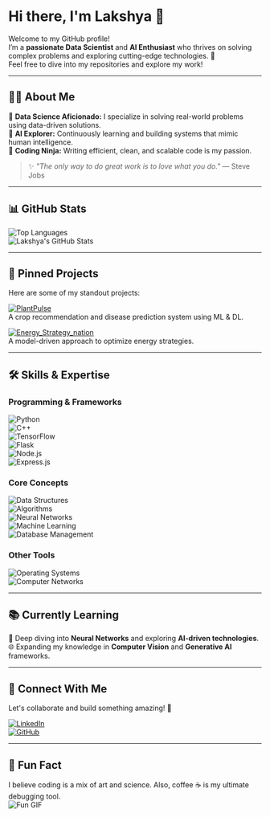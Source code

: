 # Hi there, I'm **Lakshya** 👋  
Welcome to my GitHub profile!  
I’m a **passionate Data Scientist** and **AI Enthusiast** who thrives on solving complex problems and exploring cutting-edge technologies. 🚀  
Feel free to dive into my repositories and explore my work!  

---

## 🧑‍💻 **About Me**  
🔹 **Data Science Aficionado:** I specialize in solving real-world problems using data-driven solutions.  
🔹 **AI Explorer:** Continuously learning and building systems that mimic human intelligence.  
🔹 **Coding Ninja:** Writing efficient, clean, and scalable code is my passion.  

> ✨ *"The only way to do great work is to love what you do."* — Steve Jobs  

---

## 📊 **GitHub Stats**  
![Top Languages](https://github-readme-stats.vercel.app/api/top-langs/?username=Vishu011&layout=compact&theme=radical)  
![Lakshya's GitHub Stats](https://github-readme-stats.vercel.app/api?username=Vishu011&show_icons=true&theme=radical)

---

## 📌 **Pinned Projects**  
Here are some of my standout projects:  

[![PlantPulse](https://github-readme-stats.vercel.app/api/pin/?username=Vishu011&repo=PlantPulse&theme=radical)](https://github.com/Vishu011/PlantPulse)  
A crop recommendation and disease prediction system using ML & DL.

[![Energy_Strategy_nation](https://github-readme-stats.vercel.app/api/pin/?username=Vishu011&repo=Energy_Strategy_nation&theme=radical)](https://github.com/Vishu011/Energy_Strategy_nation)  
A model-driven approach to optimize energy strategies.

---

## 🛠 **Skills & Expertise**  
### **Programming & Frameworks**  
![Python](https://img.shields.io/badge/-Python-3776AB?style=flat&logo=python&logoColor=white)  
![C++](https://img.shields.io/badge/-C++-00599C?style=flat&logo=c%2b%2b&logoColor=white)  
![TensorFlow](https://img.shields.io/badge/-TensorFlow-FF6F00?style=flat&logo=tensorflow&logoColor=white)  
![Flask](https://img.shields.io/badge/-Flask-000000?style=flat&logo=flask)  
![Node.js](https://img.shields.io/badge/-Node.js-339933?style=flat&logo=node.js)  
![Express.js](https://img.shields.io/badge/-Express.js-000000?style=flat&logo=express&logoColor=white)

### **Core Concepts**  
![Data Structures](https://img.shields.io/badge/-Data%20Structures-4CAF50?style=flat&logo=data%20structures)  
![Algorithms](https://img.shields.io/badge/-Algorithms-FF6F00?style=flat&logo=algorithms)  
![Neural Networks](https://img.shields.io/badge/-Neural%20Networks-8A2BE2?style=flat&logo=deep-learning)  
![Machine Learning](https://img.shields.io/badge/-Machine%20Learning-00BFFF?style=flat&logo=machine-learning)  
![Database Management](https://img.shields.io/badge/-DBMS-FFD700?style=flat&logo=mysql&logoColor=black)  

### **Other Tools**  
![Operating Systems](https://img.shields.io/badge/-OS-007ACC?style=flat&logo=windows&logoColor=white)  
![Computer Networks](https://img.shields.io/badge/-CN-00BFFF?style=flat&logo=network-wired)

---

## 📚 **Currently Learning**  
🚀 Deep diving into **Neural Networks** and exploring **AI-driven technologies**.  
🌐 Expanding my knowledge in **Computer Vision** and **Generative AI** frameworks.  

---

## 🤝 **Connect With Me**  
Let's collaborate and build something amazing! 🌟  

[![LinkedIn](https://img.shields.io/badge/-LinkedIn-0A66C2?style=flat&logo=linkedin&logoColor=white)](https://www.linkedin.com/in/lakshya-dadhich-63208123b)  
[![GitHub](https://img.shields.io/badge/-GitHub-171515?style=flat&logo=github&logoColor=white)](https://github.com/Vishu011)  

---

## 🎉 **Fun Fact**  
I believe coding is a mix of art and science. Also, coffee ☕ is my ultimate debugging tool.  
![Fun GIF](https://media.giphy.com/media/JIX9t2j0ZTN9S/giphy.gif)
